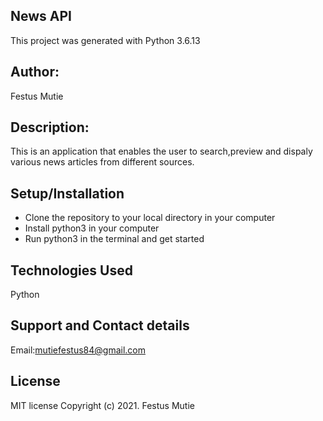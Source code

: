 ## News API
This project was generated with Python 3.6.13

## Author:
Festus Mutie

## Description:
This is an application that enables the user to search,preview and dispaly various news articles from different sources.

## Setup/Installation

* Clone the repository to your local directory in your computer
* Install python3 in your computer
* Run python3 in the terminal and get started

## Technologies Used
Python

## Support and Contact details
Email:mutiefestus84@gmail.com

## License
MIT license Copyright (c) 2021. Festus Mutie

